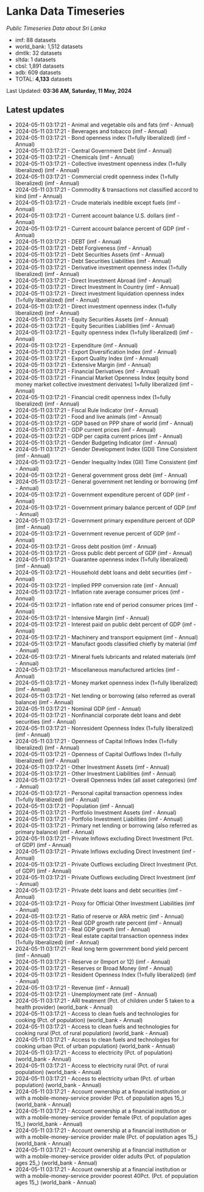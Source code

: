 # Lanka Data Timeseries
*Public Timeseries Data about Sri Lanka*

* imf: 88 datasets
* world_bank: 1,512 datasets
* dmtlk: 32 datasets
* sltda: 1 datasets
* cbsl: 1,891 datasets
* adb: 609 datasets
* TOTAL: **4,133** datasets

Last Updated: **03:36 AM, Saturday, 11 May, 2024**

## Latest updates

* 2024-05-11 03:17:21 - Animal and vegetable oils and fats (imf - Annual)
* 2024-05-11 03:17:21 - Beverages and tobacco (imf - Annual)
* 2024-05-11 03:17:21 - Bond openness index (1=fully liberalized) (imf - Annual)
* 2024-05-11 03:17:21 - Central Government Debt (imf - Annual)
* 2024-05-11 03:17:21 - Chemicals (imf - Annual)
* 2024-05-11 03:17:21 - Collective investment openness index (1=fully liberalized) (imf - Annual)
* 2024-05-11 03:17:21 - Commercial credit openness index (1=fully liberalized) (imf - Annual)
* 2024-05-11 03:17:21 - Commodity & transactions not classified accord to kind (imf - Annual)
* 2024-05-11 03:17:21 - Crude materials inedible except fuels (imf - Annual)
* 2024-05-11 03:17:21 - Current account balance U.S. dollars (imf - Annual)
* 2024-05-11 03:17:21 - Current account balance percent of GDP (imf - Annual)
* 2024-05-11 03:17:21 - DEBT (imf - Annual)
* 2024-05-11 03:17:21 - Debt Forgiveness (imf - Annual)
* 2024-05-11 03:17:21 - Debt Securities Assets (imf - Annual)
* 2024-05-11 03:17:21 - Debt Securities Liabilities (imf - Annual)
* 2024-05-11 03:17:21 - Derivative investment openness index (1=fully liberalized) (imf - Annual)
* 2024-05-11 03:17:21 - Direct Investment Abroad (imf - Annual)
* 2024-05-11 03:17:21 - Direct Investment In Country (imf - Annual)
* 2024-05-11 03:17:21 - Direct investment liquidation openness index (1=fully liberalized) (imf - Annual)
* 2024-05-11 03:17:21 - Direct investment openness index (1=fully liberalized) (imf - Annual)
* 2024-05-11 03:17:21 - Equity Securities Assets (imf - Annual)
* 2024-05-11 03:17:21 - Equity Securities Liabilities (imf - Annual)
* 2024-05-11 03:17:21 - Equity openness index (1=fully liberalized) (imf - Annual)
* 2024-05-11 03:17:21 - Expenditure (imf - Annual)
* 2024-05-11 03:17:21 - Export Diversification Index (imf - Annual)
* 2024-05-11 03:17:21 - Export Quality Index (imf - Annual)
* 2024-05-11 03:17:21 - Extensive Margin (imf - Annual)
* 2024-05-11 03:17:21 - Financial Derivatives (imf - Annual)
* 2024-05-11 03:17:21 - Financial Market Openness Index (equity bond money market collective investment derivates) 1=fully liberalized (imf - Annual)
* 2024-05-11 03:17:21 - Financial credit openness index (1=fully liberalized) (imf - Annual)
* 2024-05-11 03:17:21 - Fiscal Rule Indicator (imf - Annual)
* 2024-05-11 03:17:21 - Food and live animals (imf - Annual)
* 2024-05-11 03:17:21 - GDP based on PPP share of world (imf - Annual)
* 2024-05-11 03:17:21 - GDP current prices (imf - Annual)
* 2024-05-11 03:17:21 - GDP per capita current prices (imf - Annual)
* 2024-05-11 03:17:21 - Gender Budgeting Indicator (imf - Annual)
* 2024-05-11 03:17:21 - Gender Development Index (GDI) Time Consistent (imf - Annual)
* 2024-05-11 03:17:21 - Gender Inequality Index (GII) Time Consistent (imf - Annual)
* 2024-05-11 03:17:21 - General government gross debt (imf - Annual)
* 2024-05-11 03:17:21 - General government net lending or borrowing (imf - Annual)
* 2024-05-11 03:17:21 - Government expenditure percent of GDP (imf - Annual)
* 2024-05-11 03:17:21 - Government primary balance percent of GDP (imf - Annual)
* 2024-05-11 03:17:21 - Government primary expenditure percent of GDP (imf - Annual)
* 2024-05-11 03:17:21 - Government revenue percent of GDP (imf - Annual)
* 2024-05-11 03:17:21 - Gross debt position (imf - Annual)
* 2024-05-11 03:17:21 - Gross public debt percent of GDP (imf - Annual)
* 2024-05-11 03:17:21 - Guarantee openness index (1=fully liberalized) (imf - Annual)
* 2024-05-11 03:17:21 - Household debt loans and debt securities (imf - Annual)
* 2024-05-11 03:17:21 - Implied PPP conversion rate (imf - Annual)
* 2024-05-11 03:17:21 - Inflation rate average consumer prices (imf - Annual)
* 2024-05-11 03:17:21 - Inflation rate end of period consumer prices (imf - Annual)
* 2024-05-11 03:17:21 - Intensive Margin (imf - Annual)
* 2024-05-11 03:17:21 - Interest paid on public debt percent of GDP (imf - Annual)
* 2024-05-11 03:17:21 - Machinery and transport equipment (imf - Annual)
* 2024-05-11 03:17:21 - Manufact goods classified chiefly by material (imf - Annual)
* 2024-05-11 03:17:21 - Mineral fuels lubricants and related materials (imf - Annual)
* 2024-05-11 03:17:21 - Miscellaneous manufactured articles (imf - Annual)
* 2024-05-11 03:17:21 - Money market openness index (1=fully liberalized) (imf - Annual)
* 2024-05-11 03:17:21 - Net lending or borrowing (also referred as overall balance) (imf - Annual)
* 2024-05-11 03:17:21 - Nominal GDP (imf - Annual)
* 2024-05-11 03:17:21 - Nonfinancial corporate debt loans and debt securities (imf - Annual)
* 2024-05-11 03:17:21 - Nonresident Openness Index (1=fully liberalized) (imf - Annual)
* 2024-05-11 03:17:21 - Openness of Capital Inflows Index (1=fully liberalized) (imf - Annual)
* 2024-05-11 03:17:21 - Openness of Capital Outflows Index (1=fully liberalized) (imf - Annual)
* 2024-05-11 03:17:21 - Other Investment Assets (imf - Annual)
* 2024-05-11 03:17:21 - Other Investment Liabilities (imf - Annual)
* 2024-05-11 03:17:21 - Overall Openness Index (all asset categories) (imf - Annual)
* 2024-05-11 03:17:21 - Personal capital transaction openness index (1=fully liberalized) (imf - Annual)
* 2024-05-11 03:17:21 - Population (imf - Annual)
* 2024-05-11 03:17:21 - Portfolio Investment Assets (imf - Annual)
* 2024-05-11 03:17:21 - Portfolio Investment Liabilities (imf - Annual)
* 2024-05-11 03:17:21 - Primary net lending or borrowing (also referred as primary balance) (imf - Annual)
* 2024-05-11 03:17:21 - Private Inflows excluding Direct Investment (Pct. of GDP) (imf - Annual)
* 2024-05-11 03:17:21 - Private Inflows excluding Direct Investment (imf - Annual)
* 2024-05-11 03:17:21 - Private Outflows excluding Direct Investment (Pct. of GDP) (imf - Annual)
* 2024-05-11 03:17:21 - Private Outflows excluding Direct Investment (imf - Annual)
* 2024-05-11 03:17:21 - Private debt loans and debt securities (imf - Annual)
* 2024-05-11 03:17:21 - Proxy for Official Other Investment Liabilities (imf - Annual)
* 2024-05-11 03:17:21 - Ratio of reserve or ARA metric (imf - Annual)
* 2024-05-11 03:17:21 - Real GDP growth rate percent (imf - Annual)
* 2024-05-11 03:17:21 - Real GDP growth (imf - Annual)
* 2024-05-11 03:17:21 - Real estate capital transaction openness index (1=fully liberalized) (imf - Annual)
* 2024-05-11 03:17:21 - Real long term government bond yield percent (imf - Annual)
* 2024-05-11 03:17:21 - Reserve or (Import or 12) (imf - Annual)
* 2024-05-11 03:17:21 - Reserves or Broad Money (imf - Annual)
* 2024-05-11 03:17:21 - Resident Openness Index (1=fully liberalized) (imf - Annual)
* 2024-05-11 03:17:21 - Revenue (imf - Annual)
* 2024-05-11 03:17:21 - Unemployment rate (imf - Annual)
* 2024-05-11 03:17:21 - ARI treatment (Pct. of children under 5 taken to a health provider) (world_bank - Annual)
* 2024-05-11 03:17:21 - Access to clean fuels and technologies for cooking (Pct. of population) (world_bank - Annual)
* 2024-05-11 03:17:21 - Access to clean fuels and technologies for cooking rural (Pct. of rural population) (world_bank - Annual)
* 2024-05-11 03:17:21 - Access to clean fuels and technologies for cooking urban (Pct. of urban population) (world_bank - Annual)
* 2024-05-11 03:17:21 - Access to electricity (Pct. of population) (world_bank - Annual)
* 2024-05-11 03:17:21 - Access to electricity rural (Pct. of rural population) (world_bank - Annual)
* 2024-05-11 03:17:21 - Access to electricity urban (Pct. of urban population) (world_bank - Annual)
* 2024-05-11 03:17:21 - Account ownership at a financial institution or with a mobile-money-service provider (Pct. of population ages 15_) (world_bank - Annual)
* 2024-05-11 03:17:21 - Account ownership at a financial institution or with a mobile-money-service provider female (Pct. of population ages 15_) (world_bank - Annual)
* 2024-05-11 03:17:21 - Account ownership at a financial institution or with a mobile-money-service provider male (Pct. of population ages 15_) (world_bank - Annual)
* 2024-05-11 03:17:21 - Account ownership at a financial institution or with a mobile-money-service provider older adults (Pct. of population ages 25_) (world_bank - Annual)
* 2024-05-11 03:17:21 - Account ownership at a financial institution or with a mobile-money-service provider poorest 40Pct. (Pct. of population ages 15_) (world_bank - Annual)